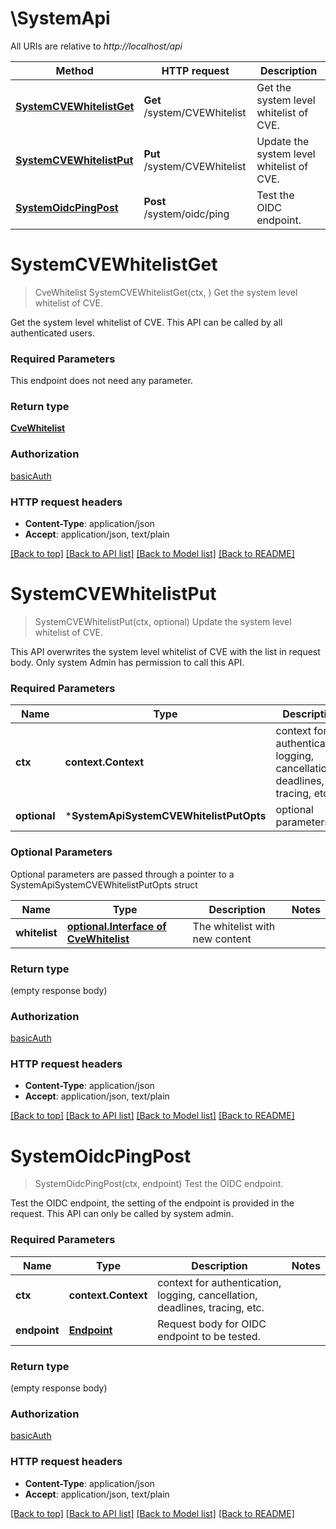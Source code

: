 # \SystemApi

All URIs are relative to *http://localhost/api*

Method | HTTP request | Description
------------- | ------------- | -------------
[**SystemCVEWhitelistGet**](SystemApi.md#SystemCVEWhitelistGet) | **Get** /system/CVEWhitelist | Get the system level whitelist of CVE.
[**SystemCVEWhitelistPut**](SystemApi.md#SystemCVEWhitelistPut) | **Put** /system/CVEWhitelist | Update the system level whitelist of CVE.
[**SystemOidcPingPost**](SystemApi.md#SystemOidcPingPost) | **Post** /system/oidc/ping | Test the OIDC endpoint.


# **SystemCVEWhitelistGet**
> CveWhitelist SystemCVEWhitelistGet(ctx, )
Get the system level whitelist of CVE.

Get the system level whitelist of CVE.  This API can be called by all authenticated users.

### Required Parameters
This endpoint does not need any parameter.

### Return type

[**CveWhitelist**](CVEWhitelist.md)

### Authorization

[basicAuth](../README.md#basicAuth)

### HTTP request headers

 - **Content-Type**: application/json
 - **Accept**: application/json, text/plain

[[Back to top]](#) [[Back to API list]](../README.md#documentation-for-api-endpoints) [[Back to Model list]](../README.md#documentation-for-models) [[Back to README]](../README.md)

# **SystemCVEWhitelistPut**
> SystemCVEWhitelistPut(ctx, optional)
Update the system level whitelist of CVE.

This API overwrites the system level whitelist of CVE with the list in request body.  Only system Admin has permission to call this API.

### Required Parameters

Name | Type | Description  | Notes
------------- | ------------- | ------------- | -------------
 **ctx** | **context.Context** | context for authentication, logging, cancellation, deadlines, tracing, etc.
 **optional** | ***SystemApiSystemCVEWhitelistPutOpts** | optional parameters | nil if no parameters

### Optional Parameters
Optional parameters are passed through a pointer to a SystemApiSystemCVEWhitelistPutOpts struct

Name | Type | Description  | Notes
------------- | ------------- | ------------- | -------------
 **whitelist** | [**optional.Interface of CveWhitelist**](CveWhitelist.md)| The whitelist with new content | 

### Return type

 (empty response body)

### Authorization

[basicAuth](../README.md#basicAuth)

### HTTP request headers

 - **Content-Type**: application/json
 - **Accept**: application/json, text/plain

[[Back to top]](#) [[Back to API list]](../README.md#documentation-for-api-endpoints) [[Back to Model list]](../README.md#documentation-for-models) [[Back to README]](../README.md)

# **SystemOidcPingPost**
> SystemOidcPingPost(ctx, endpoint)
Test the OIDC endpoint.

Test the OIDC endpoint, the setting of the endpoint is provided in the request.  This API can only be called by system admin.

### Required Parameters

Name | Type | Description  | Notes
------------- | ------------- | ------------- | -------------
 **ctx** | **context.Context** | context for authentication, logging, cancellation, deadlines, tracing, etc.
  **endpoint** | [**Endpoint**](Endpoint.md)| Request body for OIDC endpoint to be tested. | 

### Return type

 (empty response body)

### Authorization

[basicAuth](../README.md#basicAuth)

### HTTP request headers

 - **Content-Type**: application/json
 - **Accept**: application/json, text/plain

[[Back to top]](#) [[Back to API list]](../README.md#documentation-for-api-endpoints) [[Back to Model list]](../README.md#documentation-for-models) [[Back to README]](../README.md)

